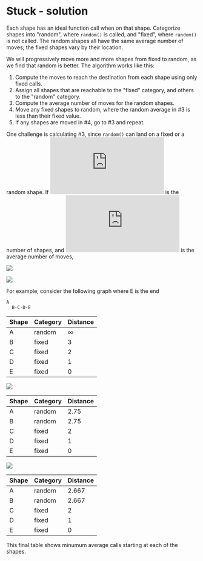 # Stuck - solution

Each shape has an ideal function call when on that shape. Categorize shapes into "random", where `random()` is called, and "fixed", where `random()` is not called. The random shapes all have the same average number of moves; the fixed shapes vary by their location.

We will progressively move more and more shapes from fixed to random, as we find that random is better. The algorithm works like this:

1. Compute the moves to reach the destination from each shape using only fixed calls.
2. Assign all shapes that are reachable to the "fixed" category, and others to the "random" category.
3. Compute the average number of moves for the random shapes.
4. Move any fixed shapes to random, where the random average in \#3 is less than their fixed value.
5. If any shapes are moved in \#4, go to \#3 and repeat.

One challenge is calculating \#3, since `random()` can land on a fixed or a random shape. If ![](http://latex.codecogs.com/gif.latex?n) is the number of shapes, and ![](http://latex.codecogs.com/gif.latex?E) is the average number of moves,

![](http://latex.codecogs.com/gif.latex?E_{random}=1+\frac{n_{fixed}E_{fixed}+n_{random}E_{random}}{n_{fixed}+n_{random}})

![](http://latex.codecogs.com/gif.latex?E_{random}=1+E_{fixed}+\frac{n_{random}}{n_{fixed}})

For example,  consider the following graph where E is the end

```
A
  B-C-D-E
```

|Shape|Category|Distance|
|-|-|-|
|A|random|∞|
|B|fixed|3|
|C|fixed|2|
|D|fixed|1|
|E|fixed|0|

![](http://latex.codecogs.com/gif.latex?E_{random}=1+\frac{3+2+1+0}{4}+\frac{1}{4}=1+1.5+0.25=2.75)

|Shape|Category|Distance|
|-|-|-|
|A|random|2.75|
|B|random|2.75|
|C|fixed|2|
|D|fixed|1|
|E|fixed|0|

![](http://latex.codecogs.com/gif.latex?E_{random}=1+\frac{2+1+0}{3}+\frac{2}{3}=1+1+0.667=2.667)

|Shape|Category|Distance|
|-|-|-|
|A|random|2.667|
|B|random|2.667|
|C|fixed|2|
|D|fixed|1|
|E|fixed|0|

This final table shows minumum average calls starting at each of the shapes.
